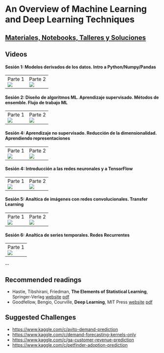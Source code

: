 # An Overview of Machine Learning and Deep Learning Techniques

## [Materiales, Notebooks, Talleres y Soluciones](contents)

## Videos

#### Sesión 1: Modelos derivados de los datos. Intro a Python/Numpy/Pandas

<table>
  <tr>
    <td>
      Parte 1<br/>
<a href="https://www.youtube.com/watch?v=lFJyV8Z1zh0&t=0s&list=PLZ0UFciczQg6LxMjbbKRzUm6eX2C_h8PY&index=2"><img src="https://img.youtube.com/vi/lFJyV8Z1zh0/1.jpg"/></a>
    </td>
    <td>
      Parte 2<br/>
<a href="https://www.youtube.com/watch?v=9PdfP0dP38I&list=PLZ0UFciczQg6LxMjbbKRzUm6eX2C_h8PY&index=2"><img src="https://img.youtube.com/vi/9PdfP0dP38I/3.jpg"/></a>
    </td>
  </tr>
</table> 

#### Sesión 2: Diseño de algoritmos ML. Aprendizaje supervisado. Métodos de ensemble. Flujo de trabajo ML
<table>
  <tr>
    <td>
      Parte 1<br/>
<a href="https://www.youtube.com/watch?v=8S-JlyrMxxE&list=PLZ0UFciczQg6LxMjbbKRzUm6eX2C_h8PY&index=4"><img src="https://img.youtube.com/vi/8S-JlyrMxxE/2.jpg"/></a>
    </td>
    <td>
      Parte 2<br/>
<a href="https://www.youtube.com/watch?v=kuxm71m5WYw&list=PLZ0UFciczQg6LxMjbbKRzUm6eX2C_h8PY&index=3"><img src="https://img.youtube.com/vi/kuxm71m5WYw/1.jpg"/></a>
    </td>
  </tr>
</table> 



#### Sesión 4: Aprendizaje no supervisado. Reducción de la dimensionalidad. Aprendiendo representaciones
<table>
  <tr>
    <td>
      Parte 1<br/>
<a href="https://www.youtube.com/watch?v=xfId011RJBw&index=6&list=PLZ0UFciczQg6LxMjbbKRzUm6eX2C_h8PY"><img src="https://img.youtube.com/vi/xfId011RJBw/2.jpg"/></a>
    </td>
    <td>
      Parte 2<br/>
<a href="https://www.youtube.com/watch?v=VXYddq96BLM&list=PLZ0UFciczQg6LxMjbbKRzUm6eX2C_h8PY&index=5"><img src="https://img.youtube.com/vi/VXYddq96BLM/1.jpg"/></a>
    </td>
  </tr>
</table> 

#### Sesión 4: Introducción a las redes neuronales y a TensorFlow
<table>
  <tr>
    <td>
      Parte 1<br/>
<a href="https://www.youtube.com/watch?v=M5YLLT29QEs&list=PLZ0UFciczQg6LxMjbbKRzUm6eX2C_h8PY&index=7"><img src="https://img.youtube.com/vi/M5YLLT29QEs/2.jpg"/></a>
    </td>
    <td>
      Parte 2<br/>
<a href="https://www.youtube.com/watch?v=hBRfjUJUT5I&index=8&list=PLZ0UFciczQg6LxMjbbKRzUm6eX2C_h8PY"><img src="https://img.youtube.com/vi/hBRfjUJUT5I/2.jpg"/></a>
    </td>
  </tr>
</table> 


#### Sesión 5: Analtica de imágenes con redes convolucionales. Transfer Learning
<table>
  <tr>
    <td>
      Parte 1<br/>
<a href="https://www.youtube.com/watch?v=toQuAtRRBeg&index=10&list=PLZ0UFciczQg6LxMjbbKRzUm6eX2C_h8PY"><img src="https://img.youtube.com/vi/toQuAtRRBeg/3.jpg"/></a>
    </td>
    <td>
      Parte 2<br/>
<a href="https://www.youtube.com/watch?v=DayRXQq0X9o&list=PLZ0UFciczQg6LxMjbbKRzUm6eX2C_h8PY&index=9"><img src="https://img.youtube.com/vi/DayRXQq0X9o/3.jpg"/></a>
    </td>
  </tr>
</table> 

#### Sesión 6: Analtica de series temporales. Redes Recurrentes
<table>
  <tr>
    <td>
      Parte 1<br/>
<a href="https://www.youtube.com/watch?v=5C56X4vvhi8&list=PLZ0UFciczQg6LxMjbbKRzUm6eX2C_h8PY&index=11"><img src="https://img.youtube.com/vi/5C56X4vvhi8/2.jpg"/></a>
    </td>
  </tr>
</table> 



--

## Recommended readings

- Hastie, Tibshirani, Friedman, **The Elements of Statistical Learning**, Springer-Verlag [website](https://web.stanford.edu/~hastie/ElemStatLearn/) [pdf](https://web.stanford.edu/~hastie/ElemStatLearn/printings/ESLII_print12.pdf)
- Goodfellow, Bengio, Courville, **Deep Learning**, MIT Press [website](https://www.deeplearningbook.org/) [pdf](https://github.com/janishar/mit-deep-learning-book-pdf)

## Suggested Challenges

- https://www.kaggle.com/c/avito-demand-prediction
- https://www.kaggle.com/c/demand-forecasting-kernels-only
- https://www.kaggle.com/c/ga-customer-revenue-prediction
- https://www.kaggle.com/c/petfinder-adoption-prediction
